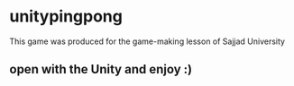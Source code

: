 # unitypingpong
This game was produced for the game-making lesson of Sajjad University


## open with the Unity and enjoy :)
